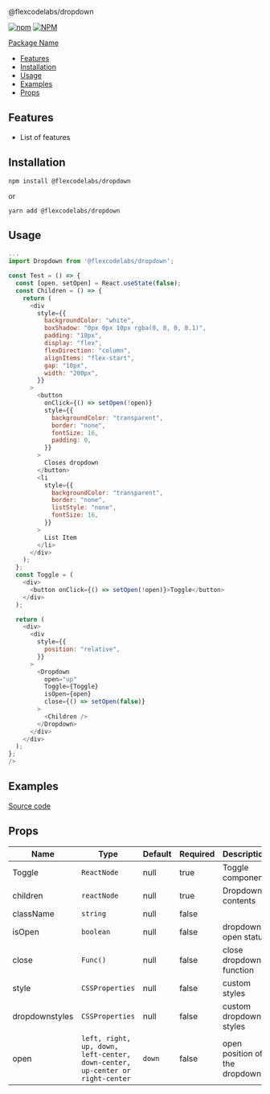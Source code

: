 @flexcodelabs/dropdown

[![npm](https://img.shields.io/npm/v/@flexcodelabs/dropdown)](https://www.npmjs.com/package/@flexcodelabs/dropdown) [![NPM](https://img.shields.io/npm/l/@flexcodelabs/dropdown)](https://www.npmjs.com/package/@flexcodelabs/dropdown)

[Package Name](#@flexcodelabs/dropdown)

- [Features](#features)
- [Installation](#installation)
- [Usage](#usage)
- [Examples](#examples)
- [Props](#props)

## Features

- List of features

## Installation

`npm install @flexcodelabs/dropdown`

or

`yarn add @flexcodelabs/dropdown`

## Usage

```js
...
import Dropdown from '@flexcodelabs/dropdown';

const Test = () => {
  const [open, setOpen] = React.useState(false);
  const Children = () => {
    return (
      <div
        style={{
          backgroundColor: "white",
          boxShadow: "0px 0px 10px rgba(0, 0, 0, 0.1)",
          padding: "10px",
          display: "flex",
          flexDirection: "column",
          alignItems: "flex-start",
          gap: "10px",
          width: "200px",
        }}
      >
        <button
          onClick={() => setOpen(!open)}
          style={{
            backgroundColor: "transparent",
            border: "none",
            fontSize: 16,
            padding: 0,
          }}
        >
          Closes dropdown
        </button>
        <li
          style={{
            backgroundColor: "transparent",
            border: "none",
            listStyle: "none",
            fontSize: 16,
          }}
        >
          List Item
        </li>
      </div>
    );
  };
  const Toggle = (
    <div>
      <button onClick={() => setOpen(!open)}>Toggle</button>
    </div>
  );

  return (
    <div>
      <div
        style={{
          position: "relative",
        }}
      >
        <Dropdown
          open="up"
          Toggle={Toggle}
          isOpen={open}
          close={() => setOpen(false)}
        >
          <Children />
        </Dropdown>
      </div>
    </div>
  );
};
/>
```

## Examples

[Source code](https://github.com/flexcodelabs/dropdown)

## Props

| Name           | Type                                                                         | Default | Required | Description                   |
| -------------- | ---------------------------------------------------------------------------- | ------- | -------- | ----------------------------- |
| Toggle         | `ReactNode`                                                                  | null    | true     | Toggle component              |
| children       | `reactNode`                                                                  | null    | true     | Dropdown contents             |
| className      | `string`                                                                     | null    | false    |                               |
| isOpen         | `boolean`                                                                    | null    | false    | dropdown open status          |
| close          | `Func()`                                                                     | null    | false    | close dropdown function       |
| style          | `CSSProperties`                                                              | null    | false    | custom styles                 |
| dropdownstyles | `CSSProperties`                                                              | null    | false    | custom dropdown styles        |
| open           | `left, right, up, down, left-center, down-center, up-center or right-center` | `down`  | false    | open position of the dropdown |
